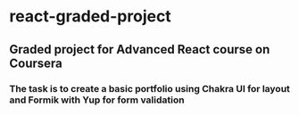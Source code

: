 # react-graded-project

## Graded project for Advanced React course on Coursera
### The task is to create a basic portfolio using Chakra UI for layout and Formik with Yup for form validation
